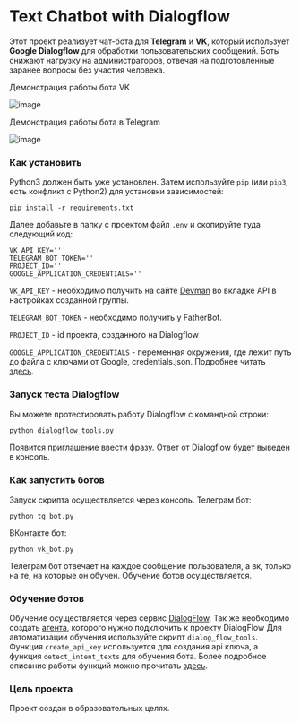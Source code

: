 # Text Chatbot with Dialogflow

Этот проект реализует чат-бота для **Telegram** и **VK**, который использует **Google Dialogflow** для обработки пользовательских сообщений. 
Боты снижают нагрузку на администраторов, отвечая на подготовленные заранее вопросы без участия человека.

Демонстрация работы бота VK

![image](https://i.imgur.com/PeO6LGP.gif)

Демонстрация работы бота в Telegram

![image](https://i.imgur.com/pYpaadt.gif)



### Как установить

Python3 должен быть уже установлен.
Затем используйте `pip` (или `pip3`, есть конфликт с Python2) для установки зависимостей:

```
pip install -r requirements.txt
```

Далее добавьте в папку с проектом файл `.env` и скопируйте туда следующий код:

```
VK_API_KEY=''
TELEGRAM_BOT_TOKEN=''
PROJECT_ID=''
GOOGLE_APPLICATION_CREDENTIALS=''
```

`VK_API_KEY` - необходимо получить на сайте [Devman](https://vk.com/) во вкладке API в настройках созданной группы. 

`TELEGRAM_BOT_TOKEN` - необходимо получить у FatherBot.

`PROJECT_ID` - id проекта, созданного на Dialogflow

`GOOGLE_APPLICATION_CREDENTIALS` - переменная окружения, где лежит путь до файла с ключами от Google, credentials.json. Подробнее читать [здесь](https://cloud.google.com/docs/authentication/api-keys).


### Запуск теста Dialogflow

Вы можете протестировать работу Dialogflow с командной строки:

```bash
python dialogflow_tools.py
```
Появится приглашение ввести фразу. Ответ от Dialogflow будет выведен в консоль.

### Как запустить ботов
Запуск скрипта осуществляется через консоль. 
Телеграм бот:
```
python tg_bot.py
```
ВКонтакте бот:
```
python vk_bot.py
```

Телеграм бот отвечает на каждое сообщение пользователя, а вк, только на те, на которые он обучен. Обучение ботов осуществляется.

### Обучение ботов

Обучение осуществляется через сервис [DialogFlow](https://dialogflow.cloud.google.com/#/login). Так же необходимо создать [агента](https://cloud.google.com/dialogflow/es/docs/quick/build-agent), которого нужно подключить к проекту DialogFlow Для автоматизации обучения используйте скрипт `dialog_flow_tools`. Функция `create_api_key` используется для создания api ключа, а функция `detect_intent_texts` для обучения бота. Более подробное описание работы функций можно прочитать [здесь](https://cloud.google.com/dialogflow/es/docs/how/manage-intents#create_intent).


### Цель проекта

Проект создан в образовательных целях.
